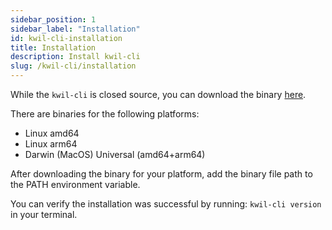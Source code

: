 ```yaml
---
sidebar_position: 1
sidebar_label: "Installation"
id: kwil-cli-installation
title: Installation
description: Install kwil-cli
slug: /kwil-cli/installation
---
```


While the `kwil-cli` is closed source, you can download the binary [here](https://github.com/kwilteam/kwil-release-repo/releases/tag/v0.6.0).

There are binaries for the following platforms:

* Linux amd64
* Linux arm64
* Darwin (MacOS) Universal (amd64+arm64)

After downloading the binary for your platform, add the binary file path to the PATH environment variable.

You can verify the installation was successful by running: `kwil-cli version` in your terminal.
